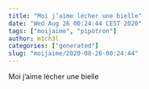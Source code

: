 ```yaml
---
title: "Moi j’aime lécher une bielle"
date: "Wed Aug 26 00:24:44 CEST 2020"
tags: ["moijaime", "pipotron"]
author: m1ch3l
categories: ["generated"]
slug: "moijaime/2020-08-26-00:24:44"
---
```


Moi j’aime lécher une bielle
